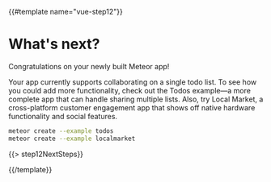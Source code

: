 {{#template name="vue-step12"}}

# What's next?

Congratulations on your newly built Meteor app!

Your app currently supports collaborating on a single todo list. To see how you
could add more functionality, check out the Todos example&mdash;a more
complete app that can handle sharing multiple lists. Also, try Local Market, a
cross-platform customer engagement app that shows off native hardware
functionality and social features.

```bash
meteor create --example todos
meteor create --example localmarket
```

{{> step12NextSteps}}

{{/template}}
